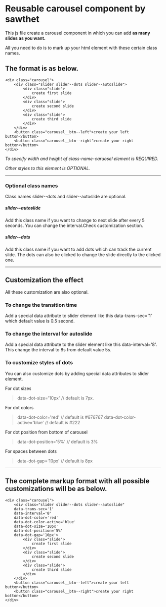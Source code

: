# Reusable carousel component by sawthet

This js file create a carousel component in which you can add **as many slides as you want.**

All you need to do is to mark up your html element with these certain class names.

## The format is as below.

```
<div class="carousel">
    <div class="slider slider--dots slider--autoslide">
        <div class="slide">
            create first slide
        </div>
        <div class="slide">
            create second slide
        </div>
        <div class="slide">
            create third slide
        </div>
    </div>
    <button class="carousel__btn--left">create your left button</button>
    <button class="carousel__btn--right">create your right botton</button>
</div>
```

_To specify width and height of class-name-caruosel element is REQUIRED._

_Other styles to this element is OPTIONAL._

---

### Optional class names

Class names slider--dots and slider--autoslide are optional.

##### slider--autoslide

Add this class name if you want to change to next slide after every 5 seconds. You can change the interval.Check customization section.

##### slider--dots

Add this class name if you want to add dots which can track the current slide. The dots can also be clicked to change the slide directly to the clicked one.

---

## Customization the effect

All these customization are also optional.

### To change the transition time

Add a special data attribute to slider element like this data-trans-sec='1' which default value is 0.5 second.

### To change the interval for autoslide

Add a special data attribute to the slider element like this data-interval='8'.
This change the interval to 8s from default value 5s.

### To customize styles of dots

You can also customize dots by adding special data attributes to slider element.

For dot sizes

> data-dot-size='10px' // default is 7px.

For dot colors

> data-dot-color='red' // default is #676767
> data-dot-color-active='blue' // default is #222

For dot position from bottom of carousel

> data-dot-position='5%' // default is 3%

For spaces between dots

> data-dot-gap='10px' // default is 8px

---

## The complete markup format with all possible customizations will be as below.

```
<div class="carousel">
    <div class="slider slider--dots slider--autoslide"
    data-trans-sec='1'
    data-interval='8'
    data-dot-color='red'
    data-dot-color-active='blue'
    data-dot-size='10px'
    data-dot-position='5%'
    data-dot-gap='10px'>
        <div class="slide">
            create first slide
        </div>
        <div class="slide">
            create second slide
        </div>
        <div class="slide">
            create third slide
        </div>
    </div>
    <button class="carousel__btn--left">create your left button</button>
    <button class="carousel__btn--right">create your right botton</button>
</div>
```

